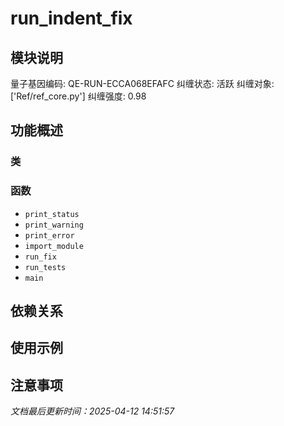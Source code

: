 # run_indent_fix

## 模块说明
量子基因编码: QE-RUN-ECCA068EFAFC
纠缠状态: 活跃
纠缠对象: ['Ref/ref_core.py']
纠缠强度: 0.98

## 功能概述

### 类


### 函数

- `print_status`
- `print_warning`
- `print_error`
- `import_module`
- `run_fix`
- `run_tests`
- `main`

## 依赖关系

## 使用示例

## 注意事项

*文档最后更新时间：2025-04-12 14:51:57*